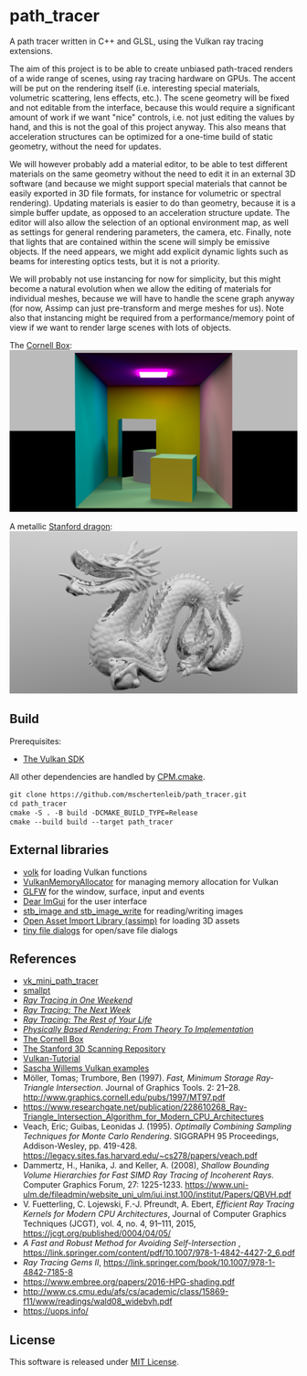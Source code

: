 # path_tracer

A path tracer written in C++ and GLSL, using the Vulkan ray tracing extensions.

The aim of this project is to be able to create unbiased path-traced renders of
a wide range of scenes, using ray tracing hardware on GPUs. The accent will be
put on the rendering itself (i.e. interesting special materials, volumetric
scattering, lens effects, etc.). The scene geometry will be fixed and
not editable from the interface, because this would require a significant amount
of work if we want "nice" controls, i.e. not just editing the values by hand,
and this is not the goal of this project anyway. This also means that
acceleration structures can be optimized for a one-time build of static
geometry, without the need for updates.

We will however probably add a material
editor, to be able to test different materials on the same geometry without the
need to edit it in an external 3D software (and because we might support special
materials that cannot be easily exported in 3D file formats, for instance for
volumetric or spectral rendering). Updating materials is easier to do than
geometry, because it is a simple buffer update, as opposed to an acceleration
structure update. The editor will also allow the selection of
an optional environment map, as well as settings for general rendering
parameters, the camera, etc. Finally, note that lights that are contained within
the scene will simply be emissive objects. If the need appears, we might add
explicit dynamic lights such as beams for interesting optics tests, but it is
not a priority.

We will probably not use instancing for now for simplicity, but this might
become a natural evolution when we allow the editing of materials for individual
meshes, because we will have to handle the scene graph anyway (for now, Assimp
can just pre-transform and merge meshes for us). Note also that instancing might
be required from a performance/memory point of view if we want to render large
scenes with lots of objects.

The [Cornell Box](http://www.graphics.cornell.edu/online/box):
![](images/cornell_box.png)

A metallic [Stanford dragon](https://graphics.stanford.edu/data/3Dscanrep/):
![](images/dragon.png)

## Build

Prerequisites:

- [The Vulkan SDK](https://www.lunarg.com/vulkan-sdk)

All other dependencies are handled
by [CPM.cmake](https://github.com/cpm-cmake/CPM.cmake).

```
git clone https://github.com/mschertenleib/path_tracer.git
cd path_tracer
cmake -S . -B build -DCMAKE_BUILD_TYPE=Release
cmake --build build --target path_tracer
```

## External libraries

- [volk](https://github.com/zeux/volk) for loading Vulkan functions
- [VulkanMemoryAllocator](https://github.com/GPUOpen-LibrariesAndSDKs/VulkanMemoryAllocator) for managing memory allocation for Vulkan
- [GLFW](https://github.com/glfw/glfw) for the window, surface, input and events
- [Dear ImGui](https://github.com/ocornut/imgui) for the user interface
- [stb_image and stb_image_write](https://github.com/nothings/stb) for reading/writing images
- [Open Asset Import Library (assimp)](https://github.com/assimp/assimp) for loading 3D assets
- [tiny file dialogs](https://sourceforge.net/projects/tinyfiledialogs) for open/save file dialogs

## References

- [vk_mini_path_tracer](https://github.com/nvpro-samples/vk_mini_path_tracer)
- [smallpt](http://www.kevinbeason.com/smallpt)
- [_Ray Tracing in One
  Weekend_](https://raytracing.github.io/books/RayTracingInOneWeekend.html)
- [_Ray Tracing: The Next
  Week_](https://raytracing.github.io/books/RayTracingTheNextWeek.html)
- [_Ray Tracing: The Rest of Your
  Life_](https://raytracing.github.io/books/RayTracingTheRestOfYourLife.html)
- [_Physically Based Rendering: From Theory To
  Implementation_](https://pbr-book.org)
- [The Cornell Box](http://www.graphics.cornell.edu/online/box)
- [The Stanford 3D Scanning Repository](https://graphics.stanford.edu/data/3Dscanrep/)
- [Vulkan-Tutorial](https://vulkan-tutorial.com)
- [Sascha Willems Vulkan examples](https://github.com/SaschaWillems/Vulkan)
- Möller, Tomas; Trumbore, Ben (1997). _Fast, Minimum Storage Ray-Triangle
  Intersection_. Journal of
  Graphics Tools. 2: 21–28. http://www.graphics.cornell.edu/pubs/1997/MT97.pdf
- https://www.researchgate.net/publication/228610268_Ray-Triangle_Intersection_Algorithm_for_Modern_CPU_Architectures
- Veach, Eric; Guibas, Leonidas J. (1995). _Optimally Combining Sampling
  Techniques for Monte Carlo
  Rendering_. SIGGRAPH 95 Proceedings, Addison-Wesley, pp.
  419-428. https://legacy.sites.fas.harvard.edu/~cs278/papers/veach.pdf
- Dammertz, H., Hanika, J. and Keller, A. (2008), _Shallow Bounding Volume
  Hierarchies for Fast SIMD
  Ray Tracing of Incoherent Rays_. Computer Graphics Forum, 27:
  1225-1233. https://www.uni-ulm.de/fileadmin/website_uni_ulm/iui.inst.100/institut/Papers/QBVH.pdf
- V. Fuetterling, C. Lojewski, F.-J. Pfreundt, A. Ebert, _Efficient Ray Tracing
  Kernels for Modern
  CPU Architectures_, Journal of Computer Graphics Techniques (JCGT), vol. 4,
  no. 4, 91–111,
  2015, https://jcgt.org/published/0004/04/05/
- _A Fast and Robust Method for Avoiding Self-Intersection_
  , https://link.springer.com/content/pdf/10.1007/978-1-4842-4427-2_6.pdf
- _Ray Tracing Gems
  II_, https://link.springer.com/book/10.1007/978-1-4842-7185-8
- https://www.embree.org/papers/2016-HPG-shading.pdf
- http://www.cs.cmu.edu/afs/cs/academic/class/15869-f11/www/readings/wald08_widebvh.pdf
- https://uops.info/

## License

This software is released under [MIT License](LICENSE).
